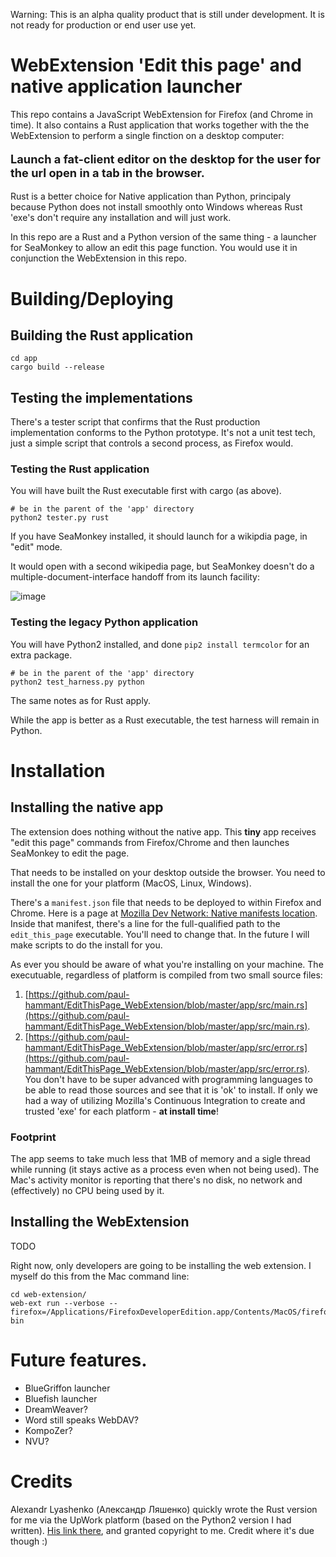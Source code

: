 Warning: This is an alpha quality product that is still under development. It is not ready for production
or end user use yet.

# WebExtension 'Edit this page' and native application launcher

This repo contains a JavaScript WebExtension for Firefox (and Chrome in time). It also contains a Rust 
application that works together with the the WebExtension to perform a single finction on a desktop 
computer:

<p style="font-size: 130%"><b>Launch a fat-client editor on the desktop for the user for the url open in a tab in the browser.</b></p> 

Rust is a better choice for Native application than Python, principaly because Python does not install
smoothly onto Windows whereas Rust 'exe's don't require any installation and will just work.

In this repo are a Rust and a Python version of the same thing - a launcher for SeaMonkey to allow an
edit this page function. You would use it in conjunction the WebExtension in this repo.

# Building/Deploying

## Building the Rust application

```
cd app
cargo build --release
```

## Testing the implementations

There's a tester script that confirms that the Rust production implementation conforms
to the Python prototype.  It's not a unit test tech, just a simple script that controls
a second process, as Firefox would.

### Testing the Rust application

You will have built the Rust executable first with cargo (as above).

```
# be in the parent of the 'app' directory
python2 tester.py rust
```

If you have SeaMonkey installed, it should launch for a wikipdia page, in "edit" mode.

It would open with a second wikipedia page, but SeaMonkey doesn't do a multiple-document-interface
handoff from its launch facility:

![image](https://user-images.githubusercontent.com/82182/34641477-408e6fb2-f2d3-11e7-8258-2f753ae4d86e.png)

### Testing the legacy Python application

You will have Python2 installed, and done `pip2 install termcolor` for an extra package.

```
# be in the parent of the 'app' directory
python2 test_harness.py python
```

The same notes as for Rust apply.

While the app is better as a Rust executable, the test harness will remain in Python.


# Installation

## Installing the native app

The extension does nothing without the native app. This **tiny** app receives "edit this page" commands
from Firefox/Chrome and then launches SeaMonkey to edit the page.

That needs to be installed on your desktop outside the browser. You need to install the one for your
platform (MacOS, Linux, Windows).

There's a `manifest.json` file that needs to be deployed to within Firefox and Chrome. Here is
a page at [Mozilla Dev Network: Native manifests location](https://developer.mozilla.org/en-US/Add-ons/WebExtensions/Native_manifests#Manifest_location).
Inside that manifest, there's a line for the full-qualified path to the `edit_this_page` executable.
You'll need to change that. In the future I will make scripts to do the install for you.

As ever you should be aware of what you're installing on your machine. The executuable, regardless of
platform is compiled from two small source files: 
1. [https://github.com/paul-hammant/EditThisPage_WebExtension/blob/master/app/src/main.rs](https://github.com/paul-hammant/EditThisPage_WebExtension/blob/master/app/src/main.rs). 
2. [https://github.com/paul-hammant/EditThisPage_WebExtension/blob/master/app/src/error.rs](https://github.com/paul-hammant/EditThisPage_WebExtension/blob/master/app/src/error.rs). 
You don't have to be super advanced with programming
languages to be able to read those sources and see that it is 'ok' to install. If only we had a way of utilizing
Mozilla's Continuous Integration to create and trusted 'exe' for each platform - **at install time**!

### Footprint

The app seems to take much less that 1MB of memory and a sigle thread while running (it stays active as a process even 
when not being used). The Mac's activity monitor is reporting that there's no disk, no network and (effectively) no CPU 
being used by it.

## Installing the WebExtension

TODO

Right now, only developers are going to be installing the web extension. I myself do this from the Mac command
line:

```
cd web-extension/
web-ext run --verbose --firefox=/Applications/FirefoxDeveloperEdition.app/Contents/MacOS/firefox-bin
```

# Future features.

* BlueGriffon launcher
* Bluefish launcher
* DreamWeaver?
* Word still speaks WebDAV?
* KompoZer?
* NVU?

# Credits

Alexandr Lyashenko (Александр Ляшенко) quickly wrote the Rust version for me via the UpWork platform (based on the
Python2 version I had written). [His link there](https://www.upwork.com/freelancers/~01af9df894ec5fb364),
and granted copyright to me. Credit where it's due though :)
